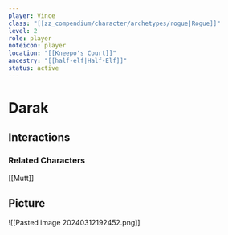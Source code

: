 ```yaml
---
player: Vince
class: "[[zz_compendium/character/archetypes/rogue|Rogue]]"
level: 2
role: player
noteicon: player
location: "[[Kneepo's Court]]"
ancestry: "[[half-elf|Half-Elf]]"
status: active
---
```

# Darak

## Interactions


### Related Characters
[[Mutt]]

## Picture
![[Pasted image 20240312192452.png]]

